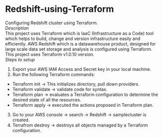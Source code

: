 # Redshift-using-Terraform
Configuring Redshift cluster using Terraform.	 <br />
*Description* <br />
This project uses Terraform which is IaaC (Infrastructure as a Code) tool which helps to build, change and version infrastructure easily and efficiently. AWS Redshift which is a datawarehouse product, designed for large scale data set storage and analysis is configured using Terraform. This project uses Terraform v1.0.10 version. <br />
*Steps to setup* <br />
1. Export your AWS IAM Access and Secret key in your local machine.
2. Run the following Terraform commands:
- Terraform init -> This initializes directory, pull down providers.
- Terraform validate -> validate code for syntax.
- Terraform plan -> evaluates a Terraform configuration to determine the desired state of all the resources.
- Terraform apply -> executed the actions proposed in Terraform plan.
3. Go to your AWS console -> search -> Redshift -> samplecluster is created.
4. Terrafrom destroy -> destroys all objects managed by a Terraform configuration.
